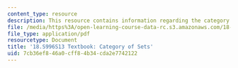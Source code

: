 ```yaml
---
content_type: resource
description: This resource contains information regarding the category of sets.
file: /media/https%3A/open-learning-course-data-rc.s3.amazonaws.com/18-s996-category-theory-for-scientists-spring-2013/7cb36ef846a0cff84b34cda2e7742122_MIT18_S996S13_chapter2.pdf
file_type: application/pdf
resourcetype: Document
title: '18.S996S13 Textbook: Category of Sets'
uid: 7cb36ef8-46a0-cff8-4b34-cda2e7742122
---
```

